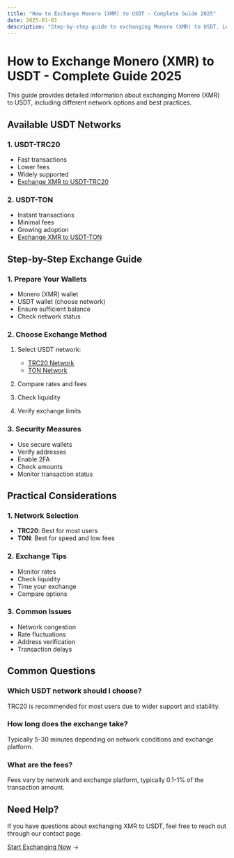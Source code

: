```yaml
---
title: "How to Exchange Monero (XMR) to USDT - Complete Guide 2025"
date: 2025-01-01
description: "Step-by-step guide to exchanging Monero (XMR) to USDT. Learn about different USDT networks, exchange methods, and security tips."
---
```


# How to Exchange Monero (XMR) to USDT - Complete Guide 2025

This guide provides detailed information about exchanging Monero (XMR) to USDT, including different network options and best practices.

## Available USDT Networks

### 1. USDT-TRC20

-   Fast transactions
-   Lower fees
-   Widely supported
-   [Exchange XMR to USDT-TRC20](/exchanges/xmr-to-usdt-trc20/)

### 2. USDT-TON

-   Instant transactions
-   Minimal fees
-   Growing adoption
-   [Exchange XMR to USDT-TON](/exchanges/xmr-to-usdt-ton/)

## Step-by-Step Exchange Guide

### 1. Prepare Your Wallets

-   Monero (XMR) wallet
-   USDT wallet (choose network)
-   Ensure sufficient balance
-   Check network status

### 2. Choose Exchange Method

1. Select USDT network:

    - [TRC20 Network](/exchanges/xmr-to-usdt-trc20/)
    - [TON Network](/exchanges/xmr-to-usdt-ton/)

2. Compare rates and fees
3. Check liquidity
4. Verify exchange limits

### 3. Security Measures

-   Use secure wallets
-   Verify addresses
-   Enable 2FA
-   Check amounts
-   Monitor transaction status

## Practical Considerations

### 1. Network Selection

-   **TRC20**: Best for most users
-   **TON**: Best for speed and low fees

### 2. Exchange Tips

-   Monitor rates
-   Check liquidity
-   Time your exchange
-   Compare options

### 3. Common Issues

-   Network congestion
-   Rate fluctuations
-   Address verification
-   Transaction delays

## Common Questions

### Which USDT network should I choose?

TRC20 is recommended for most users due to wider support and stability.

### How long does the exchange take?

Typically 5-30 minutes depending on network conditions and exchange platform.

### What are the fees?

Fees vary by network and exchange platform, typically 0.1-1% of the transaction amount.

## Need Help?

If you have questions about exchanging XMR to USDT, feel free to reach out through our contact page.

[Start Exchanging Now](/exchanges/xmr-to-usdt-trc20/) →
